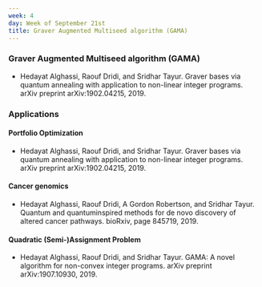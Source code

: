 ```yaml
---
week: 4
day: Week of September 21st
title: Graver Augmented Multiseed algorithm (GAMA)
---
```

### Graver Augmented Multiseed algorithm (GAMA)
- Hedayat Alghassi, Raouf Dridi, and Sridhar Tayur. Graver bases via quantum annealing with application
to non-linear integer programs. arXiv preprint arXiv:1902.04215, 2019.

### Applications

#### Portfolio Optimization
- Hedayat Alghassi, Raouf Dridi, and Sridhar Tayur. Graver bases via quantum annealing with application
to non-linear integer programs. arXiv preprint arXiv:1902.04215, 2019.

#### Cancer genomics
- Hedayat Alghassi, Raouf Dridi, A Gordon Robertson, and Sridhar Tayur. Quantum and quantuminspired
methods for de novo discovery of altered cancer pathways. bioRxiv, page 845719, 2019.

#### Quadratic (Semi-)Assignment Problem
- Hedayat Alghassi, Raouf Dridi, and Sridhar Tayur. GAMA: A novel algorithm for non-convex integer
programs. arXiv preprint arXiv:1907.10930, 2019.
